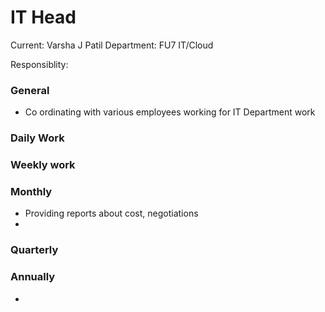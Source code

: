 # IT Head

Current: Varsha J Patil
Department: FU7 IT/Cloud

Responsiblity:

### General
- Co ordinating with various employees working for IT Department work

### Daily Work

### Weekly work

### Monthly
- Providing reports about cost, negotiations
- 
### Quarterly

### Annually
- 

